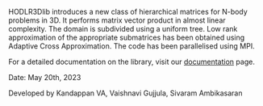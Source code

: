HODLR3Dlib introduces a new class of hierarchical matrices for N-body problems in 3D. It performs matrix vector product in almost linear complexity. The domain is subdivided using a uniform tree. Low rank approximation of the appropriate submatrices has been obtained using Adaptive Cross Approximation. The code has been parallelised using MPI.

For a detailed documentation on the library, visit our [documentation](https://hodlr3d.readthedocs.io/en/latest/) page.

Date: May 20th, 2023

Developed by Kandappan VA, Vaishnavi Gujjula, Sivaram Ambikasaran
